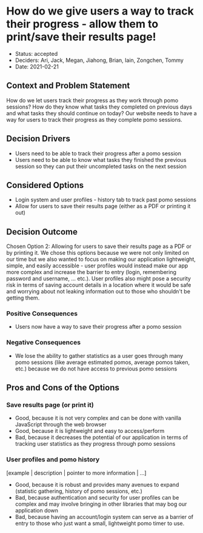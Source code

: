 # How do we give users a way to track their progress - allow them to print/save their results page!

* Status: accepted
* Deciders: Ari, Jack, Megan, Jiahong, Brian, Iain, Zongchen, Tommy
* Date: 2021-02-21

## Context and Problem Statement

How do we let users track their progress as they work through pomo sessions? 
How do they know what tasks they completed on previous days and what tasks they should continue on today?
Our website needs to have a way for users to track their progress as they complete pomo sessions.

## Decision Drivers

* Users need to be able to track their progress after a pomo session
* Users need to be able to know what tasks they finished the previous session so they can put their uncompleted tasks on the next session

## Considered Options

* Login system and user profiles - history tab to track past pomo sessions
* Allow for users to save their results page (either as a PDF or printing it out)


## Decision Outcome

Chosen Option 2: Allowing for users to save their results page as a PDF or by printing it. We chose this options because
we were not only limited on our time but we also wanted to focus on making our application lightweight, simple, and easily accessible - user 
profiles would instead make our app more complex and increase the barrier to entry (login, remembering password and username, ... etc.).
User profiles also might pose a security risk in terms of saving account details in a location where it would be safe and worrying about
not leaking information out to those who shouldn't be getting them.

### Positive Consequences 

* Users now have a way to save their progress after a pomo session

### Negative Consequences 

* We lose the ability to gather statistics as a user goes through many pomo sessions (like average estimated pomos, average pomos taken, etc.) because
we do not have access to previous pomo sessions

## Pros and Cons of the Options 

### Save results page (or print it)

* Good, because it is not very complex and can be done with vanilla JavaScript through the web browser
* Good, because it is lightweight and easy to access/perform
* Bad, because it decreases the potential of our application in terms of tracking user statistics as they progress through pomo sessions

### User profiles and pomo history

[example | description | pointer to more information | …] <!-- optional -->

* Good, because it is robust and provides many avenues to expand (statistic gathering, history of pomo sessions, etc.)
* Bad, because authentication and security for user profiles can be complex and may involve bringing in other libraries that may bog our application down
* Bad, because having an account/login system can serve as a barrier of entry to those who just want a small, lightweight pomo timer to use.

